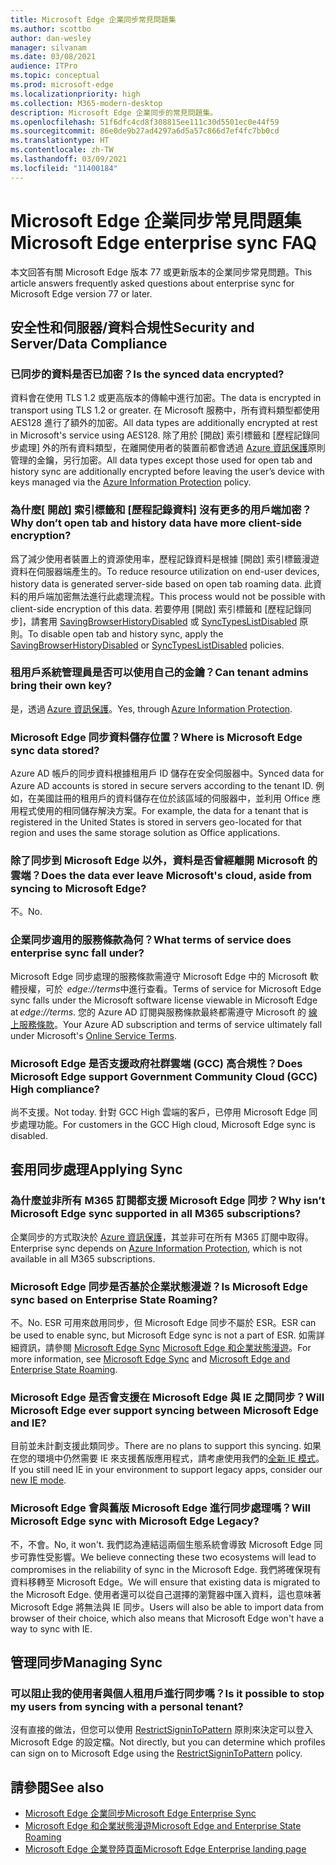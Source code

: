 ```yaml
---
title: Microsoft Edge 企業同步常見問題集
ms.author: scottbo
author: dan-wesley
manager: silvanam
ms.date: 03/08/2021
audience: ITPro
ms.topic: conceptual
ms.prod: microsoft-edge
ms.localizationpriority: high
ms.collection: M365-modern-desktop
description: Microsoft Edge 企業同步的常見問題集。
ms.openlocfilehash: 51f6dfc4cd8f308815ee111c30d5501ec0e44f59
ms.sourcegitcommit: 86e0de9b27ad4297a6d5a57c866d7ef4fc7bb0cd
ms.translationtype: HT
ms.contentlocale: zh-TW
ms.lasthandoff: 03/09/2021
ms.locfileid: "11400184"
---
```

# <a name="microsoft-edge-enterprise-sync-faq"></a><span data-ttu-id="e0233-103">Microsoft Edge 企業同步常見問題集</span><span class="sxs-lookup"><span data-stu-id="e0233-103">Microsoft Edge enterprise sync FAQ</span></span>

<span data-ttu-id="e0233-104">本文回答有關 Microsoft Edge 版本 77 或更新版本的企業同步常見問題。</span><span class="sxs-lookup"><span data-stu-id="e0233-104">This article answers frequently asked questions about enterprise sync for Microsoft Edge version 77 or later.</span></span>

## <a name="security-and-serverdata-compliance"></a><span data-ttu-id="e0233-105">安全性和伺服器/資料合規性</span><span class="sxs-lookup"><span data-stu-id="e0233-105">Security and Server/Data Compliance</span></span>

### <a name="is-the-synced-data-encrypted"></a><span data-ttu-id="e0233-106">已同步的資料是否已加密？</span><span class="sxs-lookup"><span data-stu-id="e0233-106">Is the synced data encrypted?</span></span>

<span data-ttu-id="e0233-107">資料會在使用 TLS 1.2 或更高版本的傳輸中進行加密。</span><span class="sxs-lookup"><span data-stu-id="e0233-107">The data is encrypted in transport using TLS 1.2 or greater.</span></span> <span data-ttu-id="e0233-108">在 Microsoft 服務中，所有資料類型都使用 AES128 進行了額外的加密。</span><span class="sxs-lookup"><span data-stu-id="e0233-108">All data types are additionally encrypted at rest in Microsoft's service using AES128.</span></span> <span data-ttu-id="e0233-109">除了用於 [開啟] 索引標籤和 [歷程記錄同步處理] 外的所有資料類型，在離開使用者的裝置前都會透過 [Azure 資訊保護](https://docs.microsoft.com/deployedge/microsoft-edge-policies#restrictsignintopattern)原則管理的金鑰，另行加密。</span><span class="sxs-lookup"><span data-stu-id="e0233-109">All data types except those used for open tab and history sync are additionally encrypted before leaving the user’s device with keys managed via the [Azure Information Protection](https://docs.microsoft.com/deployedge/microsoft-edge-policies#restrictsignintopattern) policy.</span></span>

### <a name="why-dont-open-tab-and-history-data-have-more-client-side-encryption"></a><span data-ttu-id="e0233-110">為什麼[ 開啟] 索引標籤和 [歷程記錄資料] 沒有更多的用戶端加密？</span><span class="sxs-lookup"><span data-stu-id="e0233-110">Why don’t open tab and history data have more client-side encryption?</span></span>

<span data-ttu-id="e0233-111">爲了減少使用者裝置上的資源使用率，歷程記錄資料是根據 [開啟] 索引標籤漫遊資料在伺服器端產生的。</span><span class="sxs-lookup"><span data-stu-id="e0233-111">To reduce resource utilization on end-user devices, history data is generated server-side based on open tab roaming data.</span></span> <span data-ttu-id="e0233-112">此資料的用戶端加密無法進行此處理流程。</span><span class="sxs-lookup"><span data-stu-id="e0233-112">This process would not be possible with client-side encryption of this data.</span></span> <span data-ttu-id="e0233-113">若要停用 [開啟] 索引標籤和 [歷程記錄同步]，請套用 [SavingBrowserHistoryDisabled](https://docs.microsoft.com/deployedge/microsoft-edge-policies#savingbrowserhistorydisabled) 或 [SyncTypesListDisabled](https://docs.microsoft.com/DeployEdge/microsoft-edge-policies#synctypeslistdisabled) 原則。</span><span class="sxs-lookup"><span data-stu-id="e0233-113">To disable open tab and history sync, apply the [SavingBrowserHistoryDisabled](https://docs.microsoft.com/deployedge/microsoft-edge-policies#savingbrowserhistorydisabled) or [SyncTypesListDisabled](https://docs.microsoft.com/DeployEdge/microsoft-edge-policies#synctypeslistdisabled) policies.</span></span>

### <a name="can-tenant-admins-bring-their-own-key"></a><span data-ttu-id="e0233-114">租用戶系統管理員是否可以使用自己的金鑰？</span><span class="sxs-lookup"><span data-stu-id="e0233-114">Can tenant admins bring their own key?</span></span>

<span data-ttu-id="e0233-115">是，透過 [Azure 資訊保護](https://azure.microsoft.com/services/information-protection/)。</span><span class="sxs-lookup"><span data-stu-id="e0233-115">Yes, through [Azure Information Protection](https://azure.microsoft.com/services/information-protection/).</span></span>

### <a name="where-is-microsoft-edge-sync-data-stored"></a><span data-ttu-id="e0233-116">Microsoft Edge 同步資料儲存位置？</span><span class="sxs-lookup"><span data-stu-id="e0233-116">Where is Microsoft Edge sync data stored?</span></span>

<span data-ttu-id="e0233-117">Azure AD 帳戶的同步資料根據租用戶 ID 儲存在安全伺服器中。</span><span class="sxs-lookup"><span data-stu-id="e0233-117">Synced data for Azure AD accounts is stored in secure servers according to the tenant ID.</span></span> <span data-ttu-id="e0233-118">例如，在美國註冊的租用戶的資料儲存在位於該區域的伺服器中，並利用 Office 應用程式使用的相同儲存解決方案。</span><span class="sxs-lookup"><span data-stu-id="e0233-118">For example, the data for a tenant that is registered in the United States is stored in servers geo-located for that region and uses the same storage solution as Office applications.</span></span>

### <a name="does-the-data-ever-leave-microsofts-cloud-aside-from-syncing-to-microsoft-edge"></a><span data-ttu-id="e0233-119">除了同步到 Microsoft Edge 以外，資料是否曾經離開 Microsoft 的雲端？</span><span class="sxs-lookup"><span data-stu-id="e0233-119">Does the data ever leave Microsoft's cloud, aside from syncing to Microsoft Edge?</span></span>

<span data-ttu-id="e0233-120">不。</span><span class="sxs-lookup"><span data-stu-id="e0233-120">No.</span></span>

### <a name="what-terms-of-service-does-enterprise-sync-fall-under"></a><span data-ttu-id="e0233-121">企業同步適用的服務條款為何？</span><span class="sxs-lookup"><span data-stu-id="e0233-121">What terms of service does enterprise sync fall under?</span></span>

<span data-ttu-id="e0233-122">Microsoft Edge 同步處理的服務條款需遵守 Microsoft Edge 中的 Microsoft 軟體授權，可於  *edge://terms*中進行查看。</span><span class="sxs-lookup"><span data-stu-id="e0233-122">Terms of service for Microsoft Edge sync falls under the Microsoft software license viewable in Microsoft Edge at *edge://terms*.</span></span> <span data-ttu-id="e0233-123">您的 Azure AD 訂閱與服務條款最終都需遵守 Microsoft 的 [線上服務條款](https://www.microsoft.com/licensing/product-licensing/products)。</span><span class="sxs-lookup"><span data-stu-id="e0233-123">Your Azure AD subscription and terms of service ultimately fall under Microsoft's [Online Service Terms](https://www.microsoft.com/licensing/product-licensing/products).</span></span>

### <a name="does-microsoft-edge-support-government-community-cloud-gcc-high-compliance"></a><span data-ttu-id="e0233-124">Microsoft Edge 是否支援政府社群雲端 (GCC) 高合規性？</span><span class="sxs-lookup"><span data-stu-id="e0233-124">Does Microsoft Edge support Government Community Cloud (GCC) High compliance?</span></span>

<span data-ttu-id="e0233-125">尚不支援。</span><span class="sxs-lookup"><span data-stu-id="e0233-125">Not today.</span></span> <span data-ttu-id="e0233-126">針對 GCC High 雲端的客戶，已停用 Microsoft Edge 同步處理功能。</span><span class="sxs-lookup"><span data-stu-id="e0233-126">For customers in the GCC High cloud, Microsoft Edge sync is disabled.</span></span>

## <a name="applying-sync"></a><span data-ttu-id="e0233-127">套用同步處理</span><span class="sxs-lookup"><span data-stu-id="e0233-127">Applying Sync</span></span>

### <a name="why-isnt-microsoft-edge-sync-supported-in-all-m365-subscriptions"></a><span data-ttu-id="e0233-128">為什麼並非所有 M365 訂閱都支援 Microsoft Edge 同步？</span><span class="sxs-lookup"><span data-stu-id="e0233-128">Why isn’t Microsoft Edge sync supported in all M365 subscriptions?</span></span>

<span data-ttu-id="e0233-129">企業同步的方式取決於 [Azure 資訊保護](https://azure.microsoft.com/services/information-protection/)，其並非可在所有 M365 訂閱中取得。</span><span class="sxs-lookup"><span data-stu-id="e0233-129">Enterprise sync depends on [Azure Information Protection](https://azure.microsoft.com/services/information-protection/), which is not available in all M365 subscriptions.</span></span>

### <a name="is-microsoft-edge-sync-based-on-enterprise-state-roaming"></a><span data-ttu-id="e0233-130">Microsoft Edge 同步是否基於企業狀態漫遊？</span><span class="sxs-lookup"><span data-stu-id="e0233-130">Is Microsoft Edge sync based on Enterprise State Roaming?</span></span>

<span data-ttu-id="e0233-131">不。</span><span class="sxs-lookup"><span data-stu-id="e0233-131">No.</span></span> <span data-ttu-id="e0233-132">ESR 可用來啟用同步，但 Microsoft Edge 同步不屬於 ESR。</span><span class="sxs-lookup"><span data-stu-id="e0233-132">ESR can be used to enable sync, but Microsoft Edge sync is not a part of ESR.</span></span> <span data-ttu-id="e0233-133">如需詳細資訊，請參閱 [Microsoft Edge Sync](https://review.docs.microsoft.com/DeployEdge/microsoft-edge-enterprise-sync) [Microsoft Edge 和企業狀態漫遊](https://review.docs.microsoft.com/DeployEdge/microsoft-edge-enterprise-state-roaming)。</span><span class="sxs-lookup"><span data-stu-id="e0233-133">For more information, see [Microsoft Edge Sync](https://review.docs.microsoft.com/DeployEdge/microsoft-edge-enterprise-sync) and [Microsoft Edge and Enterprise State Roaming](https://review.docs.microsoft.com/DeployEdge/microsoft-edge-enterprise-state-roaming).</span></span>

### <a name="will-microsoft-edge-ever-support-syncing-between-microsoft-edge-and-ie"></a><span data-ttu-id="e0233-134">Microsoft Edge 是否會支援在 Microsoft Edge 與 IE 之間同步？</span><span class="sxs-lookup"><span data-stu-id="e0233-134">Will Microsoft Edge ever support syncing between Microsoft Edge and IE?</span></span>

<span data-ttu-id="e0233-135">目前並未計劃支援此類同步。</span><span class="sxs-lookup"><span data-stu-id="e0233-135">There are no plans to support this syncing.</span></span> <span data-ttu-id="e0233-136">如果在您的環境中仍然需要 IE 來支援舊版應用程式，請考慮使用我們的[全新 IE 模式](https://docs.microsoft.com/deployedge/edge-ie-mode)。</span><span class="sxs-lookup"><span data-stu-id="e0233-136">If you still need IE in your environment to support legacy apps, consider our [new IE mode](https://docs.microsoft.com/deployedge/edge-ie-mode).</span></span>

### <a name="will-microsoft-edge-sync-with-microsoft-edge-legacy"></a><span data-ttu-id="e0233-137">Microsoft Edge 會與舊版 Microsoft Edge 進行同步處理嗎？</span><span class="sxs-lookup"><span data-stu-id="e0233-137">Will Microsoft Edge sync with Microsoft Edge Legacy?</span></span>

<span data-ttu-id="e0233-138">不，不會。</span><span class="sxs-lookup"><span data-stu-id="e0233-138">No, it won't.</span></span> <span data-ttu-id="e0233-139">我們認為連結這兩個生態系統會導致 Microsoft Edge 同步可靠性受影響。</span><span class="sxs-lookup"><span data-stu-id="e0233-139">We believe connecting these two ecosystems will lead to compromises in the reliability of sync in the Microsoft Edge.</span></span> <span data-ttu-id="e0233-140">我們將確保現有資料移轉至 Microsoft Edge。</span><span class="sxs-lookup"><span data-stu-id="e0233-140">We will ensure that existing data is migrated to the Microsoft Edge.</span></span> <span data-ttu-id="e0233-141">使用者還可以從自己選擇的瀏覽器中匯入資料，這也意味著 Microsoft Edge 將無法與 IE 同步。</span><span class="sxs-lookup"><span data-stu-id="e0233-141">Users will also be able to import data from browser of their choice, which also means that Microsoft Edge won't have a way to sync with IE.</span></span>

## <a name="managing-sync"></a><span data-ttu-id="e0233-142">管理同步</span><span class="sxs-lookup"><span data-stu-id="e0233-142">Managing Sync</span></span>

### <a name="is-it-possible-to-stop-my-users-from-syncing-with-a-personal-tenant"></a><span data-ttu-id="e0233-143">可以阻止我的使用者與個人租用戶進行同步嗎？</span><span class="sxs-lookup"><span data-stu-id="e0233-143">Is it possible to stop my users from syncing with a personal tenant?</span></span>

<span data-ttu-id="e0233-144">沒有直接的做法，但您可以使用 [RestrictSigninToPattern](https://docs.microsoft.com/deployedge/microsoft-edge-policies#restrictsignintopattern) 原則來決定可以登入 Microsoft Edge 的設定檔。</span><span class="sxs-lookup"><span data-stu-id="e0233-144">Not directly, but you can determine which profiles can sign on to Microsoft Edge using the [RestrictSigninToPattern](https://docs.microsoft.com/deployedge/microsoft-edge-policies#restrictsignintopattern) policy.</span></span>

## <a name="see-also"></a><span data-ttu-id="e0233-145">請參閱</span><span class="sxs-lookup"><span data-stu-id="e0233-145">See also</span></span>

- [<span data-ttu-id="e0233-146">Microsoft Edge 企業同步</span><span class="sxs-lookup"><span data-stu-id="e0233-146">Microsoft Edge Enterprise Sync</span></span>](microsoft-edge-enterprise-sync.md)
- [<span data-ttu-id="e0233-147">Microsoft Edge 和企業狀態漫遊</span><span class="sxs-lookup"><span data-stu-id="e0233-147">Microsoft Edge and Enterprise State Roaming</span></span>](microsoft-edge-enterprise-state-roaming.md)
- [<span data-ttu-id="e0233-148">Microsoft Edge 企業登陸頁面</span><span class="sxs-lookup"><span data-stu-id="e0233-148">Microsoft Edge Enterprise landing page</span></span>](https://aka.ms/EdgeEnterprise)
